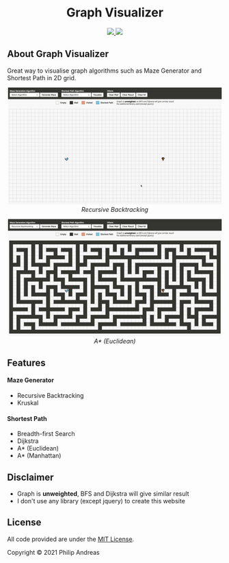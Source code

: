 <h1 align="center">
	Graph Visualizer
</h1>
<p align="center">
	<a href="https://github.com/vuejs/vue">
		<img src="https://img.shields.io/badge/Jquery-v3.5.1-blue">
	</a>
	<a href="https://opensource.org/licenses/MIT">
		<img src="https://img.shields.io/badge/License-MIT-green">
	</a>
</p>

## About Graph Visualizer
Great way to visualise graph algorithms such as Maze Generator and Shortest Path in 2D grid.

<p align="center">
	<img src="assets/dfs.gif" width="500">
	<br>
	<i>Recursive Backtracking</i>
</p>

<p align="center">
	<img src="assets/a*.gif" width="500">
	<br>
	<i>A* (Euclidean)</i>
</p>

## Features
#### Maze Generator
<ul>
	<li>Recursive Backtracking</li>
	<li>Kruskal</li>
</ul>

#### Shortest Path
<ul>
	<li>Breadth-first Search</li>
	<li>Dijkstra</li>
	<li>A* (Euclidean)</li>
	<li>A* (Manhattan)</li>
</ul>

## Disclaimer
<ul>
    <li>Graph is <b>unweighted</b>, BFS and Dijkstra will give similar result</li>
	<li>I don't use any library (except jquery) to create this website</li>
</ul>

## License
All code provided are under the [MIT License](http://opensource.org/licenses/MIT).

Copyright © 2021 Philip Andreas
